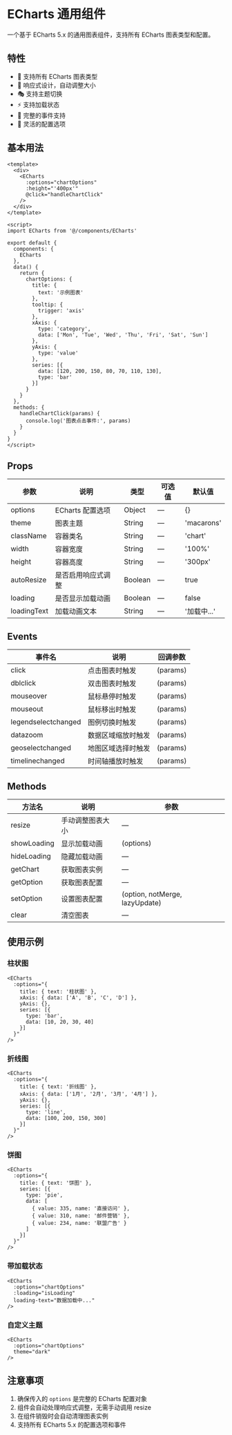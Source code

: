 # ECharts 通用组件

一个基于 ECharts 5.x 的通用图表组件，支持所有 ECharts 图表类型和配置。

## 特性

- 🎨 支持所有 ECharts 图表类型
- 📱 响应式设计，自动调整大小
- 🎭 支持主题切换
- ⚡ 支持加载状态
- 🎯 完整的事件支持
- 🔧 灵活的配置选项

## 基本用法

```vue
<template>
  <div>
    <ECharts 
      :options="chartOptions" 
      :height="'400px'"
      @click="handleChartClick"
    />
  </div>
</template>

<script>
import ECharts from '@/components/ECharts'

export default {
  components: {
    ECharts
  },
  data() {
    return {
      chartOptions: {
        title: {
          text: '示例图表'
        },
        tooltip: {
          trigger: 'axis'
        },
        xAxis: {
          type: 'category',
          data: ['Mon', 'Tue', 'Wed', 'Thu', 'Fri', 'Sat', 'Sun']
        },
        yAxis: {
          type: 'value'
        },
        series: [{
          data: [120, 200, 150, 80, 70, 110, 130],
          type: 'bar'
        }]
      }
    }
  },
  methods: {
    handleChartClick(params) {
      console.log('图表点击事件:', params)
    }
  }
}
</script>
```

## Props

| 参数 | 说明 | 类型 | 可选值 | 默认值 |
|------|------|------|--------|--------|
| options | ECharts 配置选项 | Object | — | {} |
| theme | 图表主题 | String | — | 'macarons' |
| className | 容器类名 | String | — | 'chart' |
| width | 容器宽度 | String | — | '100%' |
| height | 容器高度 | String | — | '300px' |
| autoResize | 是否启用响应式调整 | Boolean | — | true |
| loading | 是否显示加载动画 | Boolean | — | false |
| loadingText | 加载动画文本 | String | — | '加载中...' |

## Events

| 事件名 | 说明 | 回调参数 |
|--------|------|----------|
| click | 点击图表时触发 | (params) |
| dblclick | 双击图表时触发 | (params) |
| mouseover | 鼠标悬停时触发 | (params) |
| mouseout | 鼠标移出时触发 | (params) |
| legendselectchanged | 图例切换时触发 | (params) |
| datazoom | 数据区域缩放时触发 | (params) |
| geoselectchanged | 地图区域选择时触发 | (params) |
| timelinechanged | 时间轴播放时触发 | (params) |

## Methods

| 方法名 | 说明 | 参数 |
|--------|------|------|
| resize | 手动调整图表大小 | — |
| showLoading | 显示加载动画 | (options) |
| hideLoading | 隐藏加载动画 | — |
| getChart | 获取图表实例 | — |
| getOption | 获取图表配置 | — |
| setOption | 设置图表配置 | (option, notMerge, lazyUpdate) |
| clear | 清空图表 | — |

## 使用示例

### 柱状图

```vue
<ECharts 
  :options="{
    title: { text: '柱状图' },
    xAxis: { data: ['A', 'B', 'C', 'D'] },
    yAxis: {},
    series: [{
      type: 'bar',
      data: [10, 20, 30, 40]
    }]
  }"
/>
```

### 折线图

```vue
<ECharts 
  :options="{
    title: { text: '折线图' },
    xAxis: { data: ['1月', '2月', '3月', '4月'] },
    yAxis: {},
    series: [{
      type: 'line',
      data: [100, 200, 150, 300]
    }]
  }"
/>
```

### 饼图

```vue
<ECharts 
  :options="{
    title: { text: '饼图' },
    series: [{
      type: 'pie',
      data: [
        { value: 335, name: '直接访问' },
        { value: 310, name: '邮件营销' },
        { value: 234, name: '联盟广告' }
      ]
    }]
  }"
/>
```

### 带加载状态

```vue
<ECharts 
  :options="chartOptions"
  :loading="isLoading"
  loading-text="数据加载中..."
/>
```

### 自定义主题

```vue
<ECharts 
  :options="chartOptions"
  theme="dark"
/>
```

## 注意事项

1. 确保传入的 `options` 是完整的 ECharts 配置对象
2. 组件会自动处理响应式调整，无需手动调用 resize
3. 在组件销毁时会自动清理图表实例
4. 支持所有 ECharts 5.x 的配置选项和事件
